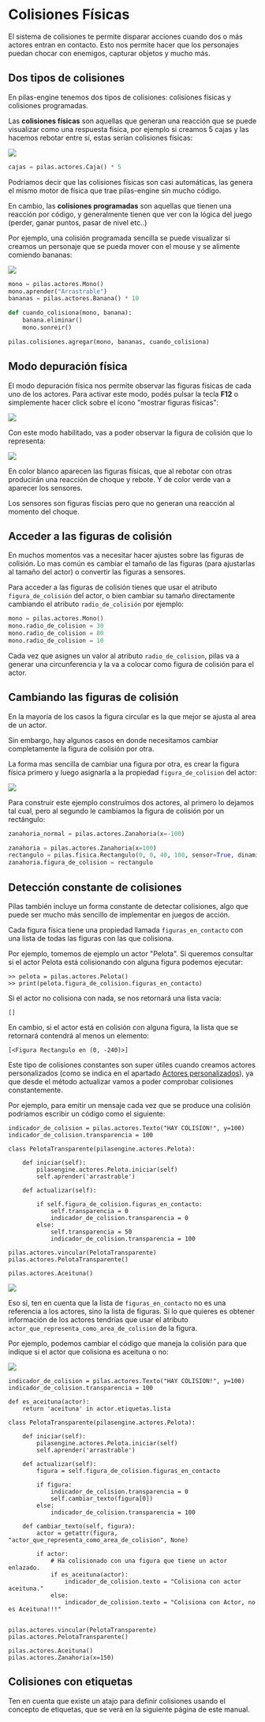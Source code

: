 # Colisiones Físicas

El sistema de colisiones te permite disparar acciones cuando dos o más actores
entran en contacto. Esto nos permite hacer que los personajes puedan
chocar con enemigos, capturar objetos y mucho más.


## Dos tipos de colisiones

En pilas-engine tenemos dos tipos de colisiones: colisiones
físicas y colisiones programadas.

Las **colisiones físicas** son aquellas que generan una reacción que se puede
visualizar como una respuesta física, por ejemplo si creamos 5 cajas y las
hacemos rebotar entre sí, estas serían colisiones físicas:

![](imagenes/colisiones/cajas.png)

```python
cajas = pilas.actores.Caja() * 5
```

Podríamos decir que las colisiones físicas son casi automáticas, las genera
el mismo motor de física que trae pilas-engine sin mucho código.

En cambio, las **colisiones programadas** son aquellas que tienen una reacción
por código, y generalmente tienen que ver con la lógica del juego (perder, ganar
puntos, pasar de nivel etc..)

Por ejemplo, una colisión programada sencilla se puede visualizar si creamos
un personaje que se pueda mover con el mouse y se alimente comiendo bananas:

![](imagenes/colisiones/mono.png)

```python
mono = pilas.actores.Mono()
mono.aprender("Arrastrable")
bananas = pilas.actores.Banana() * 10

def cuando_colisiona(mono, banana):
    banana.eliminar()
    mono.sonreir()

pilas.colisiones.agregar(mono, bananas, cuando_colisiona)
```

## Modo depuración física

El modo depuración física nos permite observar las figuras físicas de
cada uno de los actores. Para activar este modo, podés pulsar la tecla **F12**
o simplemente hacer click sobre el ícono "mostrar figuras físicas":

![](imagenes/colisiones/depurador.png)


Con este modo habilitado, vas a poder observar la figura de colisión
que lo representa:

![](imagenes/colisiones/ejemplo.png)

En color blanco aparecen las figuras físicas, que al rebotar con otras
producirán una reacción de choque y rebote. Y de color verde van a aparecer
los sensores.


Los sensores son figuras físcias pero que no generan una reacción
al momento del choque.


## Acceder a las figuras de colisión

En muchos momentos vas a necesitar hacer ajustes sobre las figuras
de colisión. Lo mas común es cambiar el tamaño de las figuras (para ajustarlas
  al tamaño del actor) o convertir las figuras a sensores.


Para acceder a las figuras de colisión tienes que usar el atributo
`figura_de_colisión` del actor, o bien cambiar su tamaño directamente
cambiando el atributo ``radio_de_colisión`` por ejemplo:


```python
mono = pilas.actores.Mono()
mono.radio_de_colision = 30
mono.radio_de_colision = 80
mono.radio_de_colision = 10
```

Cada vez que asignes un valor al atributo `radio_de_colision`, pilas va a
generar una circunferencia y la va a colocar como figura de colisión para el
actor.


## Cambiando las figuras de colisión

En la mayoría de los casos la figura circular es la que mejor se ajusta
al area de un actor.

Sin embargo, hay algunos casos en donde necesitamos cambiar completamente
la figura de colisión por otra.

La forma mas sencilla de cambiar una figura por otra, es crear la figura
física primero y luego asignarla a la propiedad `figura_de_colision` del
actor:

![](imagenes/colisiones/figuras.png)

Para construir este ejemplo construímos dos actores, al primero lo dejamos
tal cual, pero al segundo le cambiamos la figura de colisión por un rectángulo:

```python
zanahoria_normal = pilas.actores.Zanahoria(x=-100)

zanahoria = pilas.actores.Zanahoria(x=100)
rectangulo = pilas.fisica.Rectangulo(0, 0, 40, 100, sensor=True, dinamica=False)
zanahoria.figura_de_colision = rectangulo
```

## Detección constante de colisiones

Pilas también incluye un forma constante de detectar colisiones, algo que
puede ser mucho más sencillo de implementar en juegos de acción.

Cada figura física tiene una propiedad llamada `figuras_en_contacto` con
una lista de todas las figuras con las que colisiona.

Por ejemplo, tomemos de ejemplo un actor "Pelota". Si queremos consultar
si el actor Pelota está colisionando con alguna figura podemos ejecutar:

```
>> pelota = pilas.actores.Pelota()
>> print(pelota.figura_de_colision.figuras_en_contacto)
```

Si el actor no colisiona con nada, se nos retornará una lista vacía:

```
[]
```

En cambio, si el actor está en colisión con alguna figura, la lista
que se retornará contendrá al menos un elemento:

```
[<Figura Rectangulo en (0, -240)>]
```


Este tipo de colisiones constantes son super útiles cuando creamos
actores personalizados (como se indica en el apartado
[Actores personalizados](actores_personalizados.md)), ya que desde el método
actualizar vamos a poder comprobar colisiones constantemente.

Por ejemplo, para emitir un mensaje cada vez que se produce una colisión
podríamos escribir un código como el siguiente:

```
indicador_de_colision = pilas.actores.Texto("HAY COLISION!", y=100)
indicador_de_colision.transparencia = 100

class PelotaTransparente(pilasengine.actores.Pelota):

    def iniciar(self):
        pilasengine.actores.Pelota.iniciar(self)
        self.aprender('arrastrable')

    def actualizar(self):

        if self.figura_de_colision.figuras_en_contacto:
            self.transparencia = 0
            indicador_de_colision.transparencia = 0
        else:
            self.transparencia = 50
            indicador_de_colision.transparencia = 100

pilas.actores.vincular(PelotaTransparente)
pilas.actores.PelotaTransparente()

pilas.actores.Aceituna()
```


![](imagenes/colisiones/colision_constante.gif)


Eso sí, ten en cuenta que la lista de `figuras_en_contacto` no es una
referencia a los actores, sino la lista de figuras. Si lo que quieres es
obtener información de los actores tendrías que usar el atributo
`actor_que_representa_como_area_de_colision` de la figura.

Por ejemplo, podemos cambiar el código que maneja la colisión para
que indique si el actor que colisiona es aceituna o no:


![](imagenes/colisiones/colisiones_constantes_con_etiquetas.gif)


```
indicador_de_colision = pilas.actores.Texto("HAY COLISION!", y=100)
indicador_de_colision.transparencia = 100

def es_aceituna(actor):
    return 'aceituna' in actor.etiquetas.lista

class PelotaTransparente(pilasengine.actores.Pelota):

    def iniciar(self):
        pilasengine.actores.Pelota.iniciar(self)
        self.aprender('arrastrable')

    def actualizar(self):
        figura = self.figura_de_colision.figuras_en_contacto

        if figura:
            indicador_de_colision.transparencia = 0
            self.cambiar_texto(figura[0])
        else:
            indicador_de_colision.transparencia = 100

    def cambiar_texto(self, figura):
        actor = getattr(figura, "actor_que_representa_como_area_de_colision", None)

        if actor:
            # Ha colisionado con una figura que tiene un actor enlazado.
            if es_aceituna(actor):
                indicador_de_colision.texto = "Colisiona con actor aceituna."
            else:
                indicador_de_colision.texto = "Colisiona con Actor, no es Aceituna!!!"


pilas.actores.vincular(PelotaTransparente)
pilas.actores.PelotaTransparente()

pilas.actores.Aceituna()
pilas.actores.Zanahoria(x=150)
```


## Colisiones con etiquetas

Ten en cuenta que existe un atajo para definir colisiones
usando el concepto de etiquetas, que se verá en la siguiente
página de este manual.
